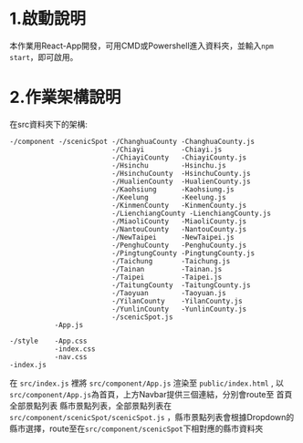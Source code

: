 # 1.啟動說明
本作業用React-App開發，可用CMD或Powershell進入資料夾，並輸入`npm start`，即可啟用。

# 2.作業架構說明
在src資料夾下的架構:

    -/component -/scenicSpot -/ChanghuaCounty -ChanghuaCounty.js  
                             -/Chiayi         -Chiayi.js   
                             -/ChiayiCounty   -ChiayiCounty.js  
                             -/Hsinchu        -Hsinchu.js  
                             -/HsinchuCounty  -HsinchuCounty.js  
                             -/HualienCounty  -HualienCounty.js  
                             -/Kaohsiung      -Kaohsiung.js  
                             -/Keelung        -Keelung.js  
                             -/KinmenCounty   -KinmenCounty.js  
                             -/LienchiangCounty -LienchiangCounty.js  
                             -/MiaoliCounty   -MiaoliCounty.js  
                             -/NantouCounty   -NantouCounty.js  
                             -/NewTaipei      -NewTaipei.js  
                             -/PenghuCounty   -PenghuCounty.js  
                             -/PingtungCounty -PingtungCounty.js
                             -/Taichung       -Taichung.js
                             -/Tainan         -Tainan.js
                             -/Taipei         -Taipei.js
                             -/TaitungCounty  -TaitungCounty.js
                             -/Taoyuan        -Taoyuan.js
                             -/YilanCounty    -YilanCounty.js
                             -/YunlinCounty   -YunlinCounty.js
                             -/scenicSpot.js
               -App.js
                
    -/style    -App.css
               -index.css
               -nav.css
    -index.js
 在 `src/index.js` 裡將 `src/component/App.js` 渲染至 `public/index.html` , 以`src/component/App.js`為首頁，上方Navbar提供三個連結，分別會route至 首頁 全部景點列表 縣市景點列表，全部景點列表在`src/component/scenicSpot/scenicSpot.js` ，縣市景點列表會根據Dropdown的縣市選擇，route至在`src/component/scenicSpot`下相對應的縣市資料夾
